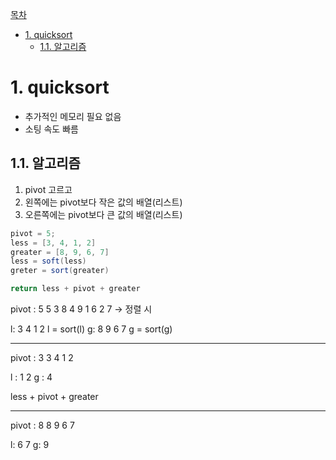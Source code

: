 [목차](#목차)
- [1. quicksort](#1-quicksort)
  - [1.1. 알고리즘](#11-알고리즘)



# 1. quicksort

- 추가적인 메모리 필요 없음
- 소팅 속도 빠름

## 1.1. 알고리즘


1. pivot 고르고
2. 왼쪽에는 pivot보다 작은 값의 배열(리스트)
3. 오른쪽에는 pivot보다 큰 값의 배열(리스트)


```java   
pivot = 5;
less = [3, 4, 1, 2]
greater = [8, 9, 6, 7]
less = soft(less)
greter = sort(greater)

return less + pivot + greater
```


pivot : 5
5 3 8 4 9 1 6 2 7 -> 정렬 시

l: 3 4 1 2 
l = sort(l)
g: 8 9 6 7
g = sort(g)

-----------------------
pivot : 3
3 4 1 2

l : 1 2
g : 4

less + pivot + greater

-------------------
pivot : 8
8 9 6 7

l: 6 7
g: 9

